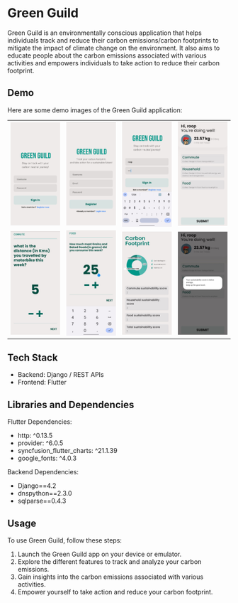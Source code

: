 # Green Guild

Green Guild is an environmentally conscious application that helps individuals track and reduce their carbon emissions/carbon footprints to mitigate the impact of climate change on the environment. It also aims to educate people about the carbon emissions associated with various activities and empowers individuals to take action to reduce their carbon footprint.

## Demo

<!-- You can optionally provide a link to a demo video or live demo of the application -->

Here are some demo images of the Green Guild application:

|                        |                        |                        |                        |
| ---------------------- | ---------------------- | ---------------------- | ---------------------- |
| ![Image 1](demo/1.jpg) | ![Image 2](demo/2.jpg) | ![Image 3](demo/3.jpg) | ![Image 4](demo/4.jpg) |
| ![Image 5](demo/5.jpg) | ![Image 6](demo/6.jpg) | ![Image 7](demo/7.jpg) | ![Image 8](demo/8.jpg) |

## Tech Stack

- Backend: Django / REST APIs
- Frontend: Flutter

## Libraries and Dependencies

Flutter Dependencies:

- http: ^0.13.5
- provider: ^6.0.5
- syncfusion_flutter_charts: ^21.1.39
- google_fonts: ^4.0.3

Backend Dependencies:

- Django==4.2
- dnspython==2.3.0
- sqlparse==0.4.3

## Usage

To use Green Guild, follow these steps:

1.  Launch the Green Guild app on your device or emulator.
2.  Explore the different features to track and analyze your carbon emissions.
3.  Gain insights into the carbon emissions associated with various activities.
4.  Empower yourself to take action and reduce your carbon footprint.
